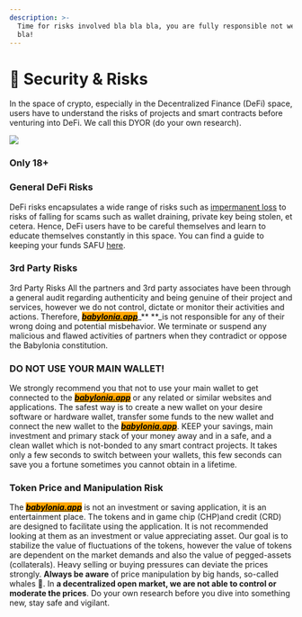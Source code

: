 ```yaml
---
description: >-
  Time for risks involved bla bla bla, you are fully responsible not we bla bla
  bla!
---
```


# 🔞 Security & Risks

In the space of crypto, especially in the Decentralized Finance (DeFi) space, users have to understand the risks of projects and smart contracts before venturing into DeFi. We call this DYOR (do your own research).

![](.gitbook/assets/Warning\_NoChildrenAlllowed.jpg)

### Only 18+



### **General DeFi Risks** <a href="general-defi-risks" id="general-defi-risks"></a>

DeFi risks encapsulates a wide range of risks such as [impermanent loss](https://www.bsc.news/post/cryptonomics-what-is-impermanent-loss) to risks of falling for scams such as wallet draining, private key being stolen, et cetera. Hence, DeFi users have to be careful themselves and learn to educate themselves constantly in this space. You can find a guide to keeping your funds SAFU [here](https://letmeape.medium.com/how-to-keep-your-funds-safe-metamask-guide-816773968310).

### **3rd Party Risks** <a href="3rd-party-risks" id="3rd-party-risks"></a>

3rd Party Risks All the partners and 3rd party associates have been through a general audit regarding authenticity and being genuine of their project and services, however we do not control, dictate or monitor their activities and actions. Therefore, [_<mark style="background-color:orange;">**babylonia.app**</mark>_](https://babylonia.app)_** **_is not responsible for any of their wrong doing and potential misbehavior. We terminate or suspend any malicious and flawed activities of partners when they contradict or oppose the Babylonia constitution.

### **​DO NOT USE YOUR MAIN WALLET!**

We strongly recommend you that not to use your main wallet to get connected to the [_<mark style="background-color:orange;">**babylonia.app**</mark>_](https://babylonia.app) or any related or similar websites and applications. The safest way is to create a new wallet on your desire software or hardware wallet, transfer some funds to the new wallet and connect the new wallet to the [_<mark style="background-color:orange;">**babylonia.app**</mark>_](https://babylonia.app). KEEP your savings, main investment and primary stack of your money away and in a safe, and a clean wallet which is not-bonded to any smart contract projects. It takes only a few seconds to switch between your wallets, this few seconds can save you a fortune sometimes you cannot obtain in a lifetime.

### Token Price and Manipulation Risk

The [_<mark style="background-color:orange;">**babylonia.app**</mark>_](https://babylonia.app) is not an investment or saving application, it is an entertainment place. The tokens and in game chip (CHP)and credit (CRD) are designed to facilitate using the application. It is not recommended looking at them as an investment or value appreciating asset. Our goal is to stabilize the value of fluctuations of the tokens, however the value of tokens are dependent on the market demands and also the value of pegged-assets (collaterals). Heavy selling or buying pressures can deviate the prices strongly. **Always be aware** of price manipulation by big hands, so-called whales :whale2:. In **a decentralized open market, we are not able to control or moderate the prices**. Do your own research before you dive into something new, stay safe and vigilant.

